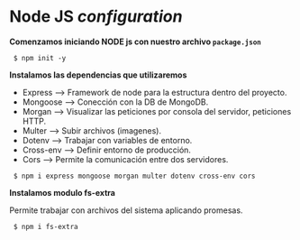 # Node JS *configuration*

**Comenzamos iniciando NODE js con nuestro archivo `package.json`**

~~~ 
 $ npm init -y 
~~~

**Instalamos las dependencias que utilizaremos**

+ Express --> Framework de node para la estructura dentro del proyecto.
+ Mongoose --> Conección con la DB de MongoDB.
+ Morgan --> Visualizar las peticiones por consola del servidor, peticiones HTTP.
+ Multer --> Subir archivos (imagenes).
+ Dotenv --> Trabajar con variables de entorno.
+ Cross-env --> Definir entorno de producción.
+ Cors --> Permite la comunicación entre dos servidores.

~~~ 
 $ npm i express mongoose morgan multer dotenv cross-env cors
~~~

**Instalamos modulo fs-extra**

Permite trabajar con archivos del sistema aplicando promesas.

~~~ 
 $ npm i fs-extra 
~~~